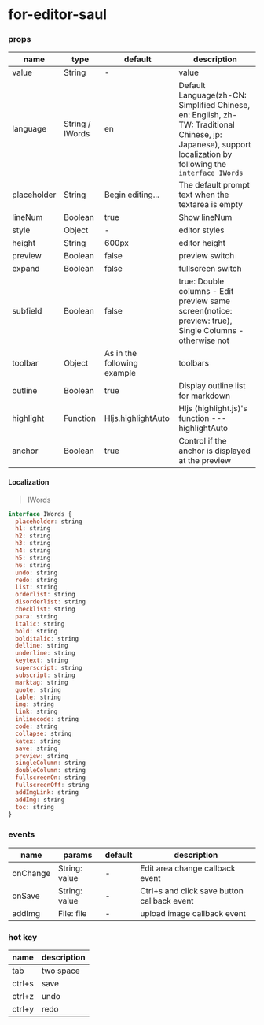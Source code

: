 # for-editor-saul

### props

| name        | type     | default                     | description                                                                                            |
| ----------- | -------- | --------------------------- | ------------------------------------------------------------------------------------------------------ |
| value       | String   | -                           | value                                                                                                  |
| language    | String / IWords  | en   | Default Language(zh-CN: Simplified Chinese, en: English, zh-TW: Traditional Chinese, jp: Japanese), support localization by following the `interface IWords`     |
| placeholder | String   | Begin editing...            | The default prompt text when the textarea is empty                                                     |
| lineNum     | Boolean  | true                        | Show lineNum                                                                                           |
| style       | Object   | -                           | editor styles                                                                                          |
| height      | String   | 600px                       | editor height                                                                                          |
| preview     | Boolean  | false                       | preview switch                                                                                         |
| expand      | Boolean  | false                       | fullscreen switch                                                                                      |
| subfield    | Boolean  | false                       | true: Double columns - Edit preview same screen(notice: preview: true), Single Columns - otherwise not |
| toolbar     | Object   | As in the following example | toolbars                                                                                               |
| outline     | Boolean  | true                        | Display outline list for markdown                                                                      |
| highlight   | Function | Hljs.highlightAuto          | Hljs (highlight.js)'s function --- highlightAuto                                                       |
| anchor | Boolean | true | Control if the anchor is displayed at the preview |

#### Localization

> IWords

```js
interface IWords {
  placeholder: string
  h1: string
  h2: string
  h3: string
  h4: string
  h5: string
  h6: string
  undo: string
  redo: string
  list: string
  orderlist: string
  disorderlist: string
  checklist: string
  para: string
  italic: string
  bold: string
  bolditalic: string
  delline: string
  underline: string
  keytext: string
  superscript: string
  subscript: string
  marktag: string
  quote: string
  table: string
  img: string
  link: string
  inlinecode: string
  code: string
  collapse: string
  katex: string
  save: string
  preview: string
  singleColumn: string
  doubleColumn: string
  fullscreenOn: string
  fullscreenOff: string
  addImgLink: string
  addImg: string
  toc: string
}
```

### events

| name     | params        | default | description                                 |
| -------- | ------------- | ------- | ------------------------------------------- |
| onChange | String: value | -       | Edit area change callback event             |
| onSave   | String: value | -       | Ctrl+s and click save button callback event |
| addImg   | File: file    | -       | upload image callback event                 |

### hot key

| name   | description |
| ------ | ----------- |
| tab    | two space   |
| ctrl+s | save        |
| ctrl+z | undo        |
| ctrl+y | redo        |

